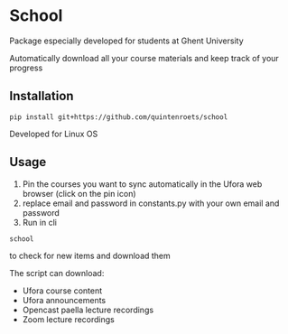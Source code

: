 # School
Package especially developed for students at Ghent University

Automatically download all your course materials and keep track of your progress
## Installation

```shell
pip install git+https://github.com/quintenroets/school
```
Developed for Linux OS

## Usage
1) Pin the courses you want to sync automatically in the Ufora web browser (click on the pin icon)
2) replace email and password in constants.py with your own email and password
3) Run in cli

```shell
school
```
to check for new items and download them

The script can download:
* Ufora course content
* Ufora announcements
* Opencast paella lecture recordings
* Zoom lecture recordings
